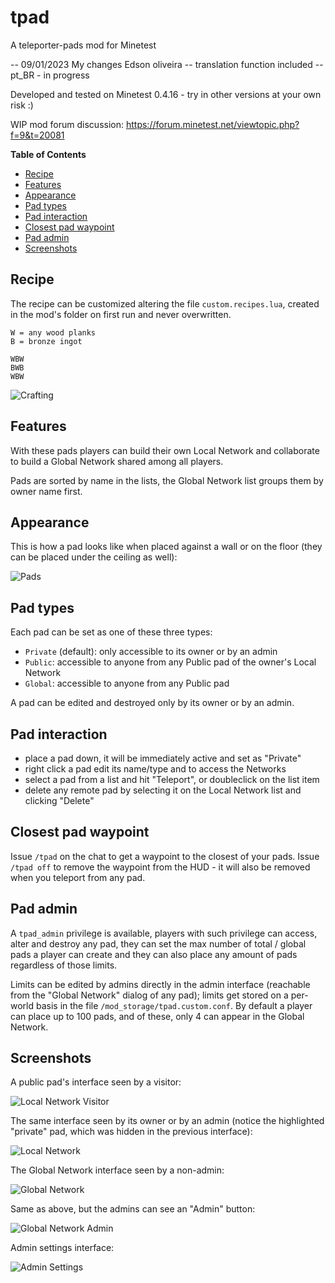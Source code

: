 # tpad
A teleporter-pads mod for Minetest

-- 09/01/2023 My changes Edson oliveira
-- translation function included
--      pt_BR - in progress

Developed and tested on Minetest 0.4.16 - try in other versions at your own risk :)

WIP mod forum discussion: https://forum.minetest.net/viewtopic.php?f=9&t=20081

**Table of Contents**
- [Recipe](#recipe)
- [Features](#features)
- [Appearance](#appearance)
- [Pad types](#pad-types)
- [Pad interaction](#pad-interaction)
- [Closest pad waypoint](#closest-pad-waypoint)
- [Pad admin](#pad-admin)
- [Screenshots](#screenshots)

## Recipe
The recipe can be customized altering the file `custom.recipes.lua`, created in the mod's folder on first run and never overwritten.

    W = any wood planks
    B = bronze ingot

    WBW
    BWB
    WBW

![Crafting](/screenshots/crafting.png)

## Features

With these pads players can build their own Local Network and collaborate to build a Global Network shared among all players.

Pads are sorted by name in the lists, the Global Network list groups them by owner name first.

## Appearance

This is how a pad looks like when placed against a wall or on the floor (they can be placed under the ceiling as well):

![Pads](/screenshots/pads.png)

## Pad types

Each pad can be set as one of these three types:
- `Private` (default): only accessible to its owner or by an admin
- `Public`: accessible to anyone from any Public pad of the owner's Local Network
- `Global`: accessible to anyone from any Public pad

A pad can be edited and destroyed only by its owner or by an admin.

## Pad interaction

- place a pad down, it will be immediately active and set as "Private"
- right click a pad edit its name/type and to access the Networks
- select a pad from a list and hit "Teleport", or doubleclick on the list item
- delete any remote pad by selecting it on the Local Network list and clicking "Delete"

## Closest pad waypoint

Issue `/tpad` on the chat to get a waypoint to the closest of your pads.
Issue `/tpad off` to remove the waypoint from the HUD - it will also be removed when you teleport from any pad.

## Pad admin

A `tpad_admin` privilege is available, players with such privilege can access, alter and destroy any pad, they can set the max number of total / global pads a player can create and they can also place any amount of pads regardless of those limits.

Limits can be edited by admins directly in the admin interface (reachable from the "Global Network" dialog of any pad); limits get stored on a per-world basis in the file `/mod_storage/tpad.custom.conf`. By default a player can place up to 100 pads, and of these, only 4 can appear in the Global Network.

## Screenshots

A public pad's interface seen by a visitor:

![Local Network Visitor](/screenshots/local-network-visitor.png)

The same interface seen by its owner or by an admin (notice the highlighted "private" pad, which was hidden in the previous interface):

![Local Network](/screenshots/local-network.png)

The Global Network interface seen by a non-admin:

![Global Network](/screenshots/global-network.png)

Same as above, but the admins can see an "Admin" button:

![Global Network Admin](/screenshots/global-network-admin.png)

Admin settings interface:

![Admin Settings](/screenshots/admin-settings.png)
